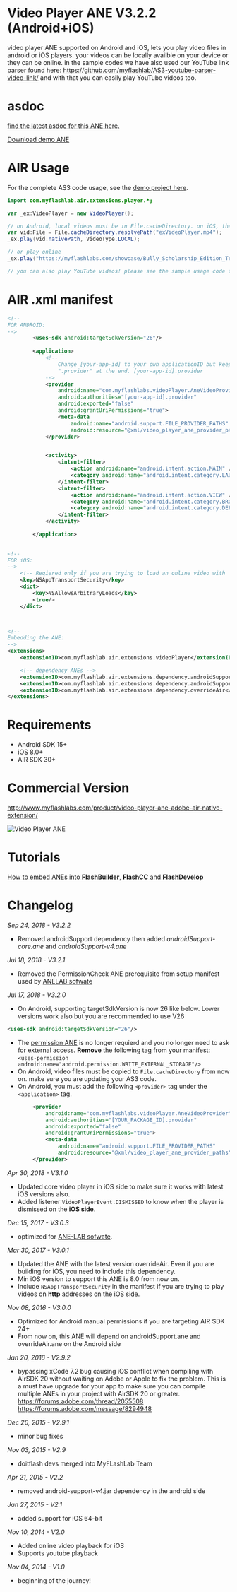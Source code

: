 # Video Player ANE V3.2.2 (Android+iOS)
video player ANE supported on Android and iOS, lets you play video files in android or iOS players. your videos can be locally availble on your device or they can be online. in the sample codes we have also used our YouTube link parser found here: https://github.com/myflashlab/AS3-youtube-parser-video-link/ and with that you can easily play YouTube videos too.

# asdoc
[find the latest asdoc for this ANE here.](http://myflashlab.github.io/asdoc/com/myflashlab/air/extensions/player/package-detail.html)

[Download demo ANE](https://github.com/myflashlab/videoPlayer-ANE/tree/master/AIR/lib)

# AIR Usage
For the complete AS3 code usage, see the [demo project here](https://github.com/myflashlab/videoPlayer-ANE/blob/master/AIR/src/MainFinal.as).

```actionscript
import com.myflashlab.air.extensions.player.*;

var _ex:VideoPlayer = new VideoPlayer();

// on Android, local videos must be in File.cacheDirectory. on iOS, they can be anywhere.
var vid:File = File.cacheDirectory.resolvePath("exVideoPlayer.mp4");
_ex.play(vid.nativePath, VideoType.LOCAL);

// or play online
_ex.play("https://myflashlabs.com/showcase/Bully_Scholarship_Edition_Trailer.mp4", VideoType.ONLINE);

// you can also play YouTube videos! please see the sample usage code for YouTube in the sample project
```

# AIR .xml manifest
```xml
<!--
FOR ANDROID:
-->
		<uses-sdk android:targetSdkVersion="26"/>
		
		<application>
			<!--
				Change [your-app-id] to your own applicationID but keep
				".provider" at the end. [your-app-id].provider
			-->
			<provider
				android:name="com.myflashlabs.videoPlayer.AneVideoProvider"
				android:authorities="[your-app-id].provider"
				android:exported="false"
				android:grantUriPermissions="true">
				<meta-data
					android:name="android.support.FILE_PROVIDER_PATHS"
					android:resource="@xml/video_player_ane_provider_paths"/>
			</provider>


			<activity>
				<intent-filter>
					<action android:name="android.intent.action.MAIN" />
					<category android:name="android.intent.category.LAUNCHER" />
				</intent-filter>
				<intent-filter>
					<action android:name="android.intent.action.VIEW" />
					<category android:name="android.intent.category.BROWSABLE" />
					<category android:name="android.intent.category.DEFAULT" />
				</intent-filter>
			</activity>
			
		</application>

		
<!--
FOR iOS:
-->
	<!-- Reqiered only if you are trying to load an online video with 'http' address -->
	<key>NSAppTransportSecurity</key>
	<dict>
		<key>NSAllowsArbitraryLoads</key>
		<true/>
	</dict>



<!--
Embedding the ANE:
-->
<extensions>
	<extensionID>com.myflashlab.air.extensions.videoPlayer</extensionID>

	<!-- dependency ANEs -->
	<extensionID>com.myflashlab.air.extensions.dependency.androidSupport.core</extensionID>
	<extensionID>com.myflashlab.air.extensions.dependency.androidSupport.v4</extensionID>
	<extensionID>com.myflashlab.air.extensions.dependency.overrideAir</extensionID>
</extensions>
```

# Requirements
* Android SDK 15+
* iOS 8.0+
* AIR SDK 30+

# Commercial Version
http://www.myflashlabs.com/product/video-player-ane-adobe-air-native-extension/

![Video Player ANE](https://www.myflashlabs.com/wp-content/uploads/2015/11/product_adobe-air-ane-extension-video-player-595x738.jpg)

# Tutorials
[How to embed ANEs into **FlashBuilder**, **FlashCC** and **FlashDevelop**](https://www.youtube.com/watch?v=Oubsb_3F3ec&list=PL_mmSjScdnxnSDTMYb1iDX4LemhIJrt1O)  

# Changelog
*Sep 24, 2018 - V3.2.2*
* Removed androidSupport dependency then added *androidSupport-core.ane* and *androidSupport-v4.ane*

*Jul 18, 2018 - V3.2.1*
* Removed the PermissionCheck ANE prerequisite from setup manifest used by [ANELAB sofwate](https://github.com/myflashlab/ANE-LAB/)

*Jul 17, 2018 - V3.2.0*
* On Android, supporting targetSdkVersion is now 26 like below. Lower versions work also but you are recommended to use V26
```xml
<uses-sdk android:targetSdkVersion="26"/>
```
* The [permission ANE](https://github.com/myflashlab/PermissionCheck-ANE/) is no longer requierd and you no longer need to ask for external access. **Remove** the following tag from your manifest: ```<uses-permission android:name="android.permission.WRITE_EXTERNAL_STORAGE"/>```
* On Android, video files must be copied to ```File.cacheDirectory``` from now on. make sure you are updating your AS3 code.
* On Android, you must add the following ```<provider>``` tag under the ```<application>``` tag.
```xml
        <provider
            android:name="com.myflashlabs.videoPlayer.AneVideoProvider"
            android:authorities="[YOUR_PACKAGE_ID].provider"
            android:exported="false"
            android:grantUriPermissions="true">
            <meta-data
                android:name="android.support.FILE_PROVIDER_PATHS"
                android:resource="@xml/video_player_ane_provider_paths"/>
        </provider>
```

*Apr 30, 2018 - V3.1.0*
* Updated core video player in iOS side to make sure it works with latest iOS versions also.
* Added listener ```VideoPlayerEvent.DISMISSED``` to know when the player is dismissed on the **iOS side**.

*Dec 15, 2017 - V3.0.3*
* optimized for [ANE-LAB sofwate](https://github.com/myflashlab/ANE-LAB).

*Mar 30, 2017 - V3.0.1*
* Updated the ANE with the latest version overrideAir. Even if you are building for iOS, you need to include this dependency.
* Min iOS version to support this ANE is 8.0 from now on.
* Include ```NSAppTransportSecurity``` in the manifest if you are trying to play videos on **http** addresses on the iOS side.

*Nov 08, 2016 - V3.0.0*
* Optimized for Android manual permissions if you are targeting AIR SDK 24+
* From now on, this ANE will depend on androidSupport.ane and overrideAir.ane on the Android side

*Jan 20, 2016 - V2.9.2*
* bypassing xCode 7.2 bug causing iOS conflict when compiling with AirSDK 20 without waiting on Adobe or Apple to fix the problem. This is a must have upgrade for your app to make sure you can compile multiple ANEs in your project with AirSDK 20 or greater. https://forums.adobe.com/thread/2055508 https://forums.adobe.com/message/8294948

*Dec 20, 2015 - V2.9.1*
* minor bug fixes

*Nov 03, 2015 - V2.9*
* doitflash devs merged into MyFLashLab Team

*Apr 21, 2015 - V2.2*
* removed android-support-v4.jar dependency in the android side

*Jan 27, 2015 - V2.1*
* added support for iOS 64-bit

*Nov 10, 2014 - V2.0*
* Added online video playback for iOS
* Supports youtube playback

*Nov 04, 2014 - V1.0*
* beginning of the journey!